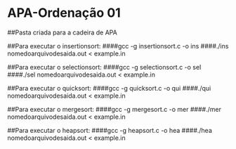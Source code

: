 # APA-Ordenação 01
##Pasta criada para a cadeira de APA

##Para executar o insertionsort:
####gcc -g  insertionsort.c -o ins
####./ins nomedoarquivodesaida.out < example.in

##Para executar o selectionsort:
####gcc -g selectionsort.c -o sel
####./sel nomedoarquivodesaida.out < example.in

##Para executar o quicksort:
####gcc -g quicksort.c -o qui
####./qui nomedoarquivodesaida.out < example.in

##Para executar o mergesort:
####gcc -g mergesort.c -o mer
####./mer nomedoarquivodesaida.out < example.in

##Para executar o heapsort:
####gcc -g heapsort.c -o hea
####./hea nomedoarquivodesaida.out < example.in

